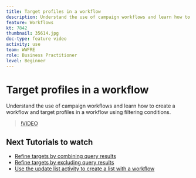 ```yaml
---
title: Target profiles in a workflow
description: Understand the use of campaign workflows and learn how to create a workflow and target profiles in a workflow using filtering conditions.
feature: Workflows
kt: 7842
thumbnail: 35614.jpg
doc-type: feature video
activity: use
team: WWFRE
role: Business Practitioner
level: Beginner
---
```


# Target profiles in a workflow

Understand the use of campaign workflows and learn how to create a workflow and target profiles in a workflow using filtering conditions.

>[!VIDEO](https://video.tv.adobe.com/v/35614?quality=12)

## Next Tutorials to watch

* [Refine targets by combining query results](/help/process-management/refine-targets-by-combining-query-results.md)
* [Refine targets by excluding query results](/help/process-management/refine-targets-by-excluding-query-results.md)
* [Use the update list activity to create a list with a workflow](/help/process-management/use-the-update-list-activity.md)
